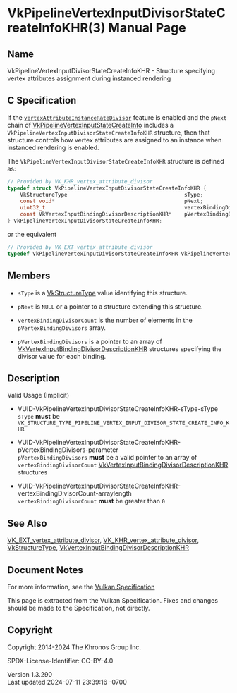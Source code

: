 # VkPipelineVertexInputDivisorStateCreateInfoKHR(3) Manual Page

## Name

VkPipelineVertexInputDivisorStateCreateInfoKHR - Structure specifying
vertex attributes assignment during instanced rendering



## <a href="#_c_specification" class="anchor"></a>C Specification

If the <a
href="https://registry.khronos.org/vulkan/specs/1.3-extensions/html/vkspec.html#features-vertexAttributeInstanceRateDivisor"
target="_blank"
rel="noopener"><code>vertexAttributeInstanceRateDivisor</code></a>
feature is enabled and the `pNext` chain of
[VkPipelineVertexInputStateCreateInfo](https://registry.khronos.org/vulkan/specs/1.3-extensions/man/html/VkPipelineVertexInputStateCreateInfo.html)
includes a `VkPipelineVertexInputDivisorStateCreateInfoKHR` structure,
then that structure controls how vertex attributes are assigned to an
instance when instanced rendering is enabled.

The `VkPipelineVertexInputDivisorStateCreateInfoKHR` structure is
defined as:

``` c
// Provided by VK_KHR_vertex_attribute_divisor
typedef struct VkPipelineVertexInputDivisorStateCreateInfoKHR {
    VkStructureType                                     sType;
    const void*                                         pNext;
    uint32_t                                            vertexBindingDivisorCount;
    const VkVertexInputBindingDivisorDescriptionKHR*    pVertexBindingDivisors;
} VkPipelineVertexInputDivisorStateCreateInfoKHR;
```

or the equivalent

``` c
// Provided by VK_EXT_vertex_attribute_divisor
typedef VkPipelineVertexInputDivisorStateCreateInfoKHR VkPipelineVertexInputDivisorStateCreateInfoEXT;
```

## <a href="#_members" class="anchor"></a>Members

- `sType` is a [VkStructureType](https://registry.khronos.org/vulkan/specs/1.3-extensions/man/html/VkStructureType.html) value identifying
  this structure.

- `pNext` is `NULL` or a pointer to a structure extending this
  structure.

- `vertexBindingDivisorCount` is the number of elements in the
  `pVertexBindingDivisors` array.

- `pVertexBindingDivisors` is a pointer to an array of
  [VkVertexInputBindingDivisorDescriptionKHR](https://registry.khronos.org/vulkan/specs/1.3-extensions/man/html/VkVertexInputBindingDivisorDescriptionKHR.html)
  structures specifying the divisor value for each binding.

## <a href="#_description" class="anchor"></a>Description

Valid Usage (Implicit)

- <a
  href="#VUID-VkPipelineVertexInputDivisorStateCreateInfoKHR-sType-sType"
  id="VUID-VkPipelineVertexInputDivisorStateCreateInfoKHR-sType-sType"></a>
  VUID-VkPipelineVertexInputDivisorStateCreateInfoKHR-sType-sType  
  `sType` **must** be
  `VK_STRUCTURE_TYPE_PIPELINE_VERTEX_INPUT_DIVISOR_STATE_CREATE_INFO_KHR`

- <a
  href="#VUID-VkPipelineVertexInputDivisorStateCreateInfoKHR-pVertexBindingDivisors-parameter"
  id="VUID-VkPipelineVertexInputDivisorStateCreateInfoKHR-pVertexBindingDivisors-parameter"></a>
  VUID-VkPipelineVertexInputDivisorStateCreateInfoKHR-pVertexBindingDivisors-parameter  
  `pVertexBindingDivisors` **must** be a valid pointer to an array of
  `vertexBindingDivisorCount`
  [VkVertexInputBindingDivisorDescriptionKHR](https://registry.khronos.org/vulkan/specs/1.3-extensions/man/html/VkVertexInputBindingDivisorDescriptionKHR.html)
  structures

- <a
  href="#VUID-VkPipelineVertexInputDivisorStateCreateInfoKHR-vertexBindingDivisorCount-arraylength"
  id="VUID-VkPipelineVertexInputDivisorStateCreateInfoKHR-vertexBindingDivisorCount-arraylength"></a>
  VUID-VkPipelineVertexInputDivisorStateCreateInfoKHR-vertexBindingDivisorCount-arraylength  
  `vertexBindingDivisorCount` **must** be greater than `0`

## <a href="#_see_also" class="anchor"></a>See Also

[VK_EXT_vertex_attribute_divisor](https://registry.khronos.org/vulkan/specs/1.3-extensions/man/html/VK_EXT_vertex_attribute_divisor.html),
[VK_KHR_vertex_attribute_divisor](https://registry.khronos.org/vulkan/specs/1.3-extensions/man/html/VK_KHR_vertex_attribute_divisor.html),
[VkStructureType](https://registry.khronos.org/vulkan/specs/1.3-extensions/man/html/VkStructureType.html),
[VkVertexInputBindingDivisorDescriptionKHR](https://registry.khronos.org/vulkan/specs/1.3-extensions/man/html/VkVertexInputBindingDivisorDescriptionKHR.html)

## <a href="#_document_notes" class="anchor"></a>Document Notes

For more information, see the <a
href="https://registry.khronos.org/vulkan/specs/1.3-extensions/html/vkspec.html#VkPipelineVertexInputDivisorStateCreateInfoKHR"
target="_blank" rel="noopener">Vulkan Specification</a>

This page is extracted from the Vulkan Specification. Fixes and changes
should be made to the Specification, not directly.

## <a href="#_copyright" class="anchor"></a>Copyright

Copyright 2014-2024 The Khronos Group Inc.

SPDX-License-Identifier: CC-BY-4.0

Version 1.3.290  
Last updated 2024-07-11 23:39:16 -0700
